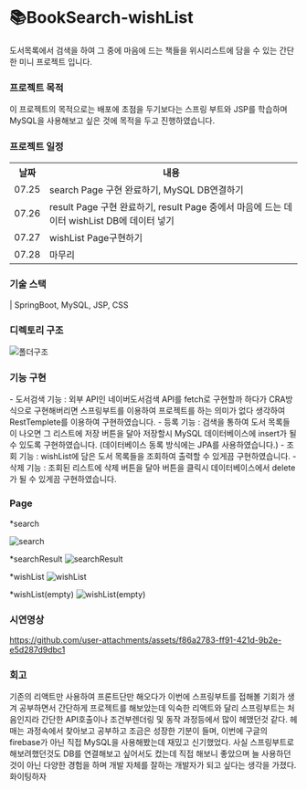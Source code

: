 #  📚BookSearch-wishList
도서목록에서 검색을 하여 그 중에 마음에 드는 책들을 위시리스트에 담을 수 있는 간단한 미니 프로젝트 입니다.

<h3>프로젝트 목적</h3>  이 프로젝트의 목적으로는 배포에 초점을 두기보다는 스프링 부트와 JSP를 학습하며 MySQL을 사용해보고 싶은 것에 목적을 두고 진행하였습니다.
<h3>프로젝트 일정</h3>
<table>
  <tr><th>날짜</th> <th>내용</th></tr>
  <tr><td>07.25</td><td>search Page 구현 완료하기, MySQL DB연결하기</td></tr>
  <tr><td>07.26</td><td>result Page 구현 완료하기, result Page 중에서 마음에 드는 데이터 wishList DB에 데이터 넣기</td></tr>
  <tr><td>07.27</td><td>wishList Page구현하기</td></tr>
  <tr><td>07.28</td><td>마무리</td></tr>
</table>
<h3>기술 스택</h3>
| SpringBoot, MySQL, JSP, CSS

<h3>디렉토리 구조</h3>

![폴더구조](https://github.com/user-attachments/assets/bf6c446b-9485-47c6-a9e4-f7ba05282732)


<h3>기능 구현</h3>
- 도서검색 기능 : 외부 API인 네이버도서검색 API를 fetch로 구현할까 하다가 CRA방식으로 구현해버리면 스프링부트를 이용하여 프로젝트를 하는 의미가 없다 생각하여 RestTemplete를 이용하여 구현하였습니다.
- 등록 기능 : 검색을 통하여 도서 목록들이 나오면 그 리스트에 저장 버튼을 달아 저장할시 MySQL 데이터베이스에 insert가 될 수 있도록 구현하였습니다. (데이터베이스 동록 방식에는 JPA를 사용하였습니다.)
- 조회 기능 : wishList에 담은 도서 목록들을 조회하여 출력할 수 있게끔 구현하였습니다.
- 삭제 기능 : 조회된 리스트에 삭제 버튼을 달아 버튼을 클릭시 데이터베이스에서 delete가 될 수 있게끔 구현하였습니다.

<h3>Page</h3>
*search

![search](https://github.com/user-attachments/assets/90388181-0445-4465-bfcb-ae0f361ef521)

*searchResult
![searchResult](https://github.com/user-attachments/assets/a2d37d8e-080a-46a6-a7a6-5ac769e6c533)

*wishList
![wishList](https://github.com/user-attachments/assets/7d75485e-6007-4e0f-b600-c4119d42480b)

*wishList(empty)
![wishList(empty)](https://github.com/user-attachments/assets/dd7d3637-65fc-45d1-8a3a-cfbb2ccc9e8b)

<h3>시연영상</h3>

https://github.com/user-attachments/assets/f86a2783-ff91-421d-9b2e-e5d287d9dbc1



<h3>회고</h3>
기존의 리액트만 사용하여 프론트단만 해오다가 이번에 스프링부트를 접해볼 기회가 생겨 공부하면서 간단하게 프로젝트를 해보았는데 익숙한 리액트와 달리 스프링부트는 처음인지라 간단한 API호출이나 조건부렌더링 및 동작 과정등에서 많이 헤맸던것 같다. 헤매는 과정속에서 찾아보고 공부하고 조금은 성장한 기분이 들며, 이번에 구글의 firebase가 아닌 직접 MySQL을 사용해봤는데 재밌고 신기했었다. 사실 스프링부트로 해보려했던것도 DB를 연결해보고 싶어서도 컸는데 직접 해보니 좋았으며 늘 사용하던것이 아닌 다양한 경험을 하며 개발 자체를 잘하는 개발자가 되고 싶다는 생각을 가졌다. 화이팅하자
